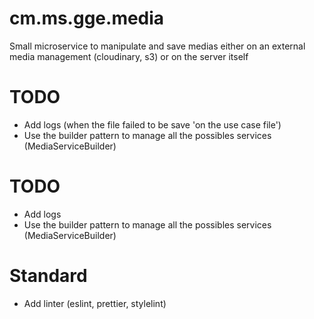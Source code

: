 # cm.ms.gge.media
Small microservice to manipulate and save medias either on an external media management (cloudinary, s3) or on the server itself

# TODO
 - Add logs (when the file failed to be save 'on the use case file')
 - Use the builder pattern to manage all the possibles services (MediaServiceBuilder)

# TODO
 - Add logs
 - Use the builder pattern to manage all the possibles services (MediaServiceBuilder)

# Standard
  - Add linter (eslint, prettier, stylelint)